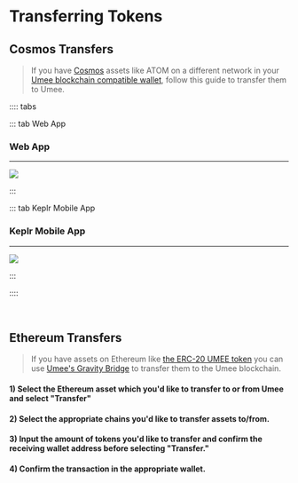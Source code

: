 # Transferring Tokens

## Cosmos Transfers

> If you have [Cosmos](/learn-the-basics/cosmos-basics/what-is-cosmos) assets like ATOM on a different network in your [Umee blockchain compatible wallet](/users/getting-started/creating-wallet), follow this guide to transfer them to Umee.

:::: tabs

::: tab Web App

### Web App

****

![](/bg/transfer-assets-on.gif)

:::

::: tab Keplr Mobile App

### Keplr Mobile App

****

![](/bg/mobile-transfer.gif)

:::

::::

<br>

## Ethereum Transfers

> If you have assets on Ethereum like [the ERC-20 UMEE token](/overview/umee-token/token-format) you can use [Umee's Gravity Bridge](/overview/umee-gravity-bridge) to transfer them to the Umee blockchain.

#### 1) Select the Ethereum asset which you'd like to transfer to or from Umee and select "Transfer"

#### 2) Select the appropriate chains you'd like to transfer assets to/from.

#### 3) Input the amount of tokens you'd like to transfer and confirm the receiving wallet address before selecting "Transfer."

#### 4) Confirm the transaction in the appropriate wallet.
